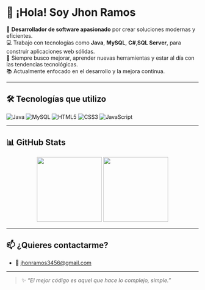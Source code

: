 # 👋 ¡Hola! Soy **Jhon Ramos**

🎯 **Desarrollador de software apasionado** por crear soluciones modernas y eficientes.  
💻 Trabajo con tecnologías como **Java**, **MySQL**, **C#**,**SQL Server**, para construir aplicaciones web sólidas.  
🚀 Siempre busco mejorar, aprender nuevas herramientas y estar al día con las tendencias tecnológicas.  
📚 Actualmente enfocado en el desarrollo y la mejora continua.

---

## 🛠️ Tecnologías que utilizo

![Java](https://img.shields.io/badge/Java-ED8B00?style=for-the-badge&logo=java&logoColor=white)
![MySQL](https://img.shields.io/badge/MySQL-005C84?style=for-the-badge&logo=mysql&logoColor=white)
![HTML5](https://img.shields.io/badge/HTML5-E34F26?style=for-the-badge&logo=html5&logoColor=white)
![CSS3](https://img.shields.io/badge/CSS3-1572B6?style=for-the-badge&logo=css3&logoColor=white)
![JavaScript](https://img.shields.io/badge/JavaScript-F7DF1E?style=for-the-badge&logo=javascript&logoColor=black)

---

## 📊 GitHub Stats

<div align="center">
  <img src="https://github-readme-stats.vercel.app/api?username=jhonramos&show_icons=true&theme=radical" height="170" />
  <img src="https://github-readme-stats.vercel.app/api/top-langs/?username=jhonramos&layout=compact&theme=radical" height="170" />
</div>

---

## 📫 ¿Quieres contactarme?


- 📧 jhonramos3456@gmail.com

---

> ✨ _“El mejor código es aquel que hace lo complejo, simple.”_

